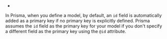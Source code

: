 -  
In Prisma, when you define a model, by default, an `id` field is automatically added as a primary key if no primary key is explicitly defined. Prisma assumes the `id` field as the primary key for your model if you don't specify a different field as the primary key using the `@id` attribute.